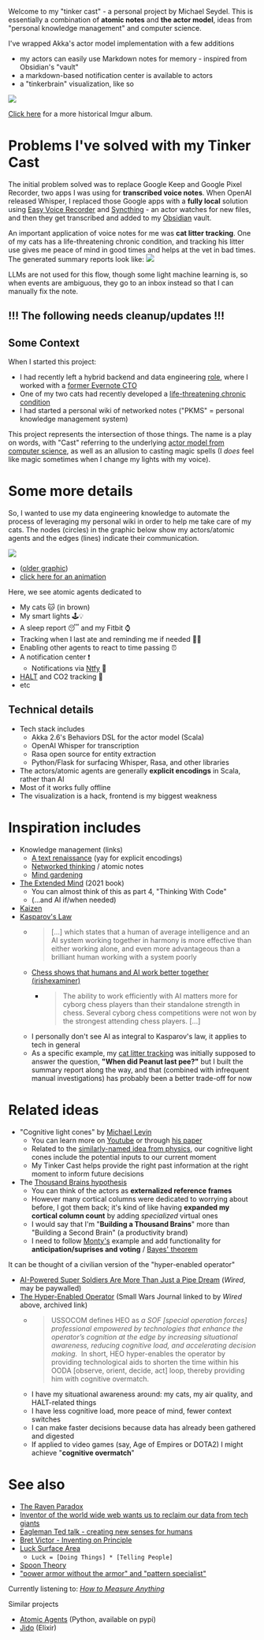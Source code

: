Welcome to my "tinker cast" - a personal project by Michael Seydel. This is essentially a combination of **atomic notes** and **the actor model**, ideas from "personal knowledge management" and computer science.

I've wrapped Akka's actor model implementation with a few additions
- my actors can easily use Markdown notes for memory - inspired from Obsidian's "vault"
- a markdown-based notification center is available to actors
- a "tinkerbrain" visualization, like so

![](https://i.imgur.com/IQkaDYQ.png)

[Click here](https://imgur.com/a/extended-mind-visualization-2024-10-20-Hygmvkq) for a more historical Imgur album.

# Problems I've solved with my Tinker Cast

The initial problem solved was to replace Google Keep and Google Pixel Recorder, two apps I was using for **transcribed voice notes**. When OpenAI released Whisper, I replaced those Google apps with a **fully local** solution using [Easy Voice Recorder](https://play.google.com/store/apps/details?id=com.coffeebeanventures.easyvoicerecorder) and [Syncthing](https://play.google.com/store/apps/details?id=com.github.catfriend1.syncthingandroid) - an actor watches for new files, and then they get transcribed and added to my [Obsidian](https://obsidian.md/) vault.

An important application of voice notes for me was **cat litter tracking**. One of my cats has a life-threatening chronic condition, and tracking his litter use gives me peace of mind in good times and helps at the vet in bad times. The generated summary reports look like:
![](https://i.imgur.com/8xt6XAl.png)

LLMs are not used for this flow, though some light machine learning is, so when events are ambiguous, they go to an inbox instead so that I can manually fix the note.

!!! The following needs cleanup/updates !!!
---

## Some Context

When I started this project:
- I had recently left a hybrid backend and data engineering [role](https://techblog.livongo.com/etl-from-mongo-to-redshift/), where I worked with a [former Evernote CTO](https://hackernoon.com/livongos-cto-dave-engberg-on-servant-leadership-communicating-with-executive-peers-more-620a2a92b203)
- One of my two cats had recently developed a [life-threatening chronic condition](https://vcahospitals.com/know-your-pet/feline-idiopathic-cystitis)
- I had started a personal wiki of networked notes ("PKMS" = personal knowledge management system)

This project represents the intersection of those things. The name is a play on words, with "Cast" referring to the underlying [actor model from computer science](https://en.wikipedia.org/wiki/Actor_model), as well as an allusion to casting magic spells (I _does_ feel like magic sometimes when I change my lights with my voice).

# Some more details

So, I wanted to use my data engineering knowledge to automate the process of leveraging my personal wiki in order to help me take care of my cats. The nodes (circles) in the graphic below show my actors/atomic agents and the edges (lines) indicate their communication.

![](https://i.imgur.com/on94H7Y.png)
- ([older graphic](https://i.imgur.com/ErAay7m.png))
- [click here for an animation](https://imgur.com/a/extended-mind-visualization-2024-10-20-Hygmvkq)

Here, we see atomic agents dedicated to
- My cats 🐱 (in brown)
- My smart lights 🕹️💡
- A sleep report 😴 and my Fitbit ⌚️
- Tracking when I last ate and reminding me if needed 🫢🥗
- Enabling other agents to react to time passing ⏰
- A notification center ❗️
  - Notifications via [Ntfy](https://ntfy.sh/) 📧
- [HALT](https://health.clevelandclinic.org/halt-hungry-angry-lonely-tired) and CO2 tracking 🛑
- etc

## Technical details

- Tech stack includes
  - Akka 2.6's Behaviors DSL for the actor model (Scala)
  - OpenAI Whisper for transcription
  - Rasa open source for entity extraction
  - Python/Flask for surfacing Whisper, Rasa, and other libraries
- The actors/atomic agents are generally **explicit encodings** in Scala, rather than AI
- Most of it works fully offline
- The visualization is a hack, frontend is my biggest weakness

# Inspiration includes

- Knowledge management (links)
  - [A text renaissance](https://www.mentalnodes.com/a-text-renaissance) (yay for explicit encodings)
  - [Networked thinking](https://www.appsntips.com/what-is-networked-thinking/) / atomic notes
  - [Mind gardening](https://www.refinery29.com/en-us/2022/04/10953988/mind-gardening-organize-thoughts-increase-productivity)
- [The Extended Mind](https://anniemurphypaul.com/books/the-extended-mind/) (2021 book)
  - You can almost think of this as part 4, "Thinking With Code"
  - (...and AI if/when needed)
- [Kaizen](https://en.wikipedia.org/wiki/Kaizen)
- [Kasparov's Law](https://news.northeastern.edu/2024/06/17/garry-kasparov-chess-humans-ai/)
  - > \[...] which states that a human of average intelligence and an AI system working together in harmony is more effective than either working alone, and even more advantageous than a brilliant human working with a system poorly
  - [Chess shows that humans and AI work better together (irishexaminer)](https://www.irishexaminer.com/opinion/commentanalysis/arid-30975938.html)
    - > The ability to work efficiently with AI matters more for cyborg chess players than their standalone strength in chess. Several cyborg chess competitions were not won by the strongest attending chess players. \[...]
  - I personally don't see AI as integral to Kasparov's law, it applies to tech in general
  - As a specific example, my [cat litter tracking](documentation/Applications%20of%20my%20Tinker%20Cast%20-%20cat%20litter%20tracking.md) was initially supposed to answer the question, **"When did Peanut last pee?"** but I built the summary report along the way, and that (combined with infrequent manual investigations) has probably been a better trade-off for now 

# Related ideas

- "Cognitive light cones" by [Michael Levin](https://www.youtube.com/watch?v=WLHO39qvcO4)
  - You can learn more on [Youtube](https://www.youtube.com/watch?v=YnObwxJZpZc) or through [his paper](https://www.frontiersin.org/journals/psychology/articles/10.3389/fpsyg.2019.02688/full)
  - Related to the [similarly-named idea from physics](https://en.wikipedia.org/wiki/Light_cone), our cognitive light cones include the potential inputs to our current moment
  - My Tinker Cast helps provide the right past information at the right moment to inform future decisions
- The [Thousand Brains hypothesis](https://www.numenta.com/resources/books/a-thousand-brains-by-jeff-hawkins/)
  - You can think of the actors as **externalized reference frames**
  - However many cortical columns were dedicated to worrying about before, I got them back; it's kind of like having **expanded my cortical column count** by adding _specialized_ virtual ones
  - I would say that I'm "**Building a Thousand Brains**" more than "Building a Second Brain" (a productivity brand)
  - I need to follow [Monty's](https://github.com/thousandbrainsproject/tbp.monty) example and add functionality for **anticipation/suprises and voting** / [Bayes' theorem](https://en.wikipedia.org/wiki/Bayes%27_theorem)

It can be thought of a civilian version of the "hyper-enabled operator"
- [AI-Powered Super Soldiers Are More Than Just a Pipe Dream](https://www.wired.com/story/us-military-hyper-enabled-operator/) (_Wired_, may be paywalled)
- [The Hyper-Enabled Operator](https://web.archive.org/web/20241103233351/https://smallwarsjournal.com/jrnl/art/hyper-enabled-operator) (Small Wars Journal linked to by _Wired_ above, archived link)
  - > USSOCOM defines HEO as _a SOF \[special operation forces] professional empowered by technologies that enhance the operator’s cognition at the edge by increasing situational awareness, reducing cognitive load, and accelerating decision making._  In short, HEO hyper-enables the operator by providing technological aids to shorten the time within his OODA \[observe, orient, decide, act] loop, thereby providing him with cognitive overmatch.
  - I have my situational awareness around: my cats, my air quality, and HALT-related things
  - I have less cognitive load, more peace of mind, fewer context switches
  - I can make faster decisions because data has already been gathered and digested
  - If applied to video games (say, Age of Empires or DOTA2) I might achieve "**cognitive overmatch**"

# See also

- [The Raven Paradox](https://en.wikipedia.org/wiki/Raven_paradox)
- [Inventor of the world wide web wants us to reclaim our data from tech giants](https://www.cnn.com/2022/12/16/tech/tim-berners-lee-inrupt-spc-intl/index.html)
- [Eagleman Ted talk - creating new senses for humans](https://eagleman.com/latest/eaglemanted/)
- [Bret Victor - Inventing on Principle](https://www.youtube.com/watch?v=PUv66718DII) 
- [Luck Surface Area](https://github.com/readme/guides/publishing-your-work)
  - `Luck = [Doing Things] * [Telling People]`
- [Spoon Theory](https://www.webmd.com/multiple-sclerosis/features/spoon-theory)
- ["power armor without the armor" and "pattern specialist"](https://docs.google.com/document/d/1_OO7evm907wyO7ledSL-obxrLvQ6XzpkuTcRqJAhZV4/edit?tab=t.0) 

Currently listening to: [_How to Measure Anything_](https://www.audible.com/pd/How-to-Measure-Anything-Audiobook/B005MZW54M?qid=1739746410&sr=1-1&ref_pageloadid=not_applicable&pf_rd_p=83218cca-c308-412f-bfcf-90198b687a2f&pf_rd_r=FQVPYG99FJGBFJ7S4B06&plink=wcyet2e2Xy6Jpnx6&pageLoadId=zqvfstnVJ4airW5j&creativeId=0d6f6720-f41c-457e-a42b-8c8dceb62f2c&ref=a_search_c3_lProduct_1_1)

Similar projects
- [Atomic Agents](https://github.com/BrainBlend-AI/atomic-agents) (Python, available on pypi)
- [Jido](https://elixirforum.com/t/jido-a-sdk-for-building-autonomous-agent-systems/68418/5) (Elixir)

